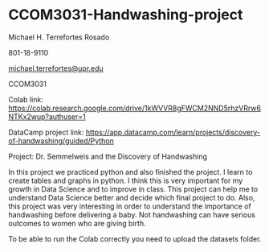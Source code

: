 # CCOM3031-Handwashing-project

Michael H. Terrefortes Rosado

801-18-9110

michael.terrefortes@upr.edu

CCOM3031

Colab link: https://colab.research.google.com/drive/1kWVVR8gFWCM2NND5rhzVRrw6NTKx2wup?authuser=1

DataCamp project link: https://app.datacamp.com/learn/projects/discovery-of-handwashing/guided/Python

Project: Dr. Semmelweis and the Discovery of Handwashing

In this project we practiced python and also finished the project. I learn to create tables and graphs
in python. I think this is very important for my growth in Data Science and to improve in class.
This project can help me to understand Data Science better and decide which final project to do. 
Also, this project was very interesting in order to understand the importance of handwashing before delivering
a baby. Not handwashing can have serious outcomes to women who are giving birth. 

To be able to run the Colab correctly you need to upload the datasets folder. 
